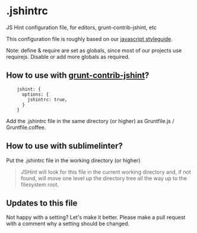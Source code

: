 .jshintrc
=========

JS Hint configuration file, for editors, grunt-contrib-jshint, etc

This configuration file is roughly based on our [javascript styleguide](https://github.com/Rhinofly/idiomatic.js).

Note: define & require are set as globals, since most of our projects use requirejs. Disable or add more globals as required.

## How to use with [grunt-contrib-jshint](https://github.com/gruntjs/grunt-contrib-jshint)?
```
    jshint: {
      options: {
        jshintrc: true,
      }
    }
```

Add the .jshintrc file in the same directory (or higher) as Gruntfile.js / Gruntfile.coffee.

## How to use with sublimelinter?

Put the .jshintrc file in the working directory (or higher)

>JSHint will look for this file in the current working directory and, if not found,
will move one level up the directory tree all the way up to the filesystem root.

## Updates to this file

Not happy with a setting? Let's make it better.
Please make a pull request with a comment why a setting should be changed.